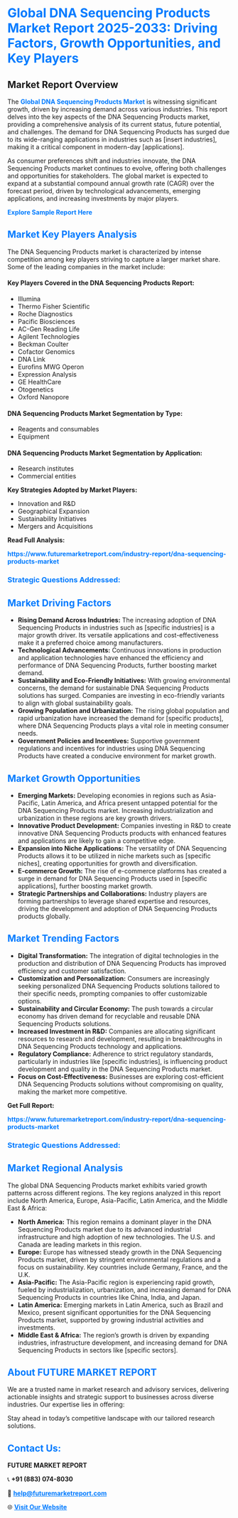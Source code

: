 <h1 style="color: #007BFF;">Global DNA Sequencing Products Market Report 2025-2033: Driving Factors, Growth Opportunities, and Key Players</h1>

<section id="overview">
<h2>Market Report Overview</h2>
<p>The <a href="https://www.futuremarketreport.com/industry-report/dna-sequencing-products-market" style="color: #007BFF; text-decoration: none;"><strong>Global DNA Sequencing Products Market</strong></a> is witnessing significant growth, driven by increasing demand across various industries. This report delves into the key aspects of the DNA Sequencing Products market, providing a comprehensive analysis of its current status, future potential, and challenges. The demand for DNA Sequencing Products has surged due to its wide-ranging applications in industries such as [insert industries], making it a critical component in modern-day [applications].</p>
<p>As consumer preferences shift and industries innovate, the DNA Sequencing Products market continues to evolve, offering both challenges and opportunities for stakeholders. The global market is expected to expand at a substantial compound annual growth rate (CAGR) over the forecast period, driven by technological advancements, emerging applications, and increasing investments by major players.</p>
</section>

<section id="overview">
<p><a href="https://www.futuremarketreport.com/request-sample/reportId=56819" style="color: #007BFF; text-decoration: none;"><strong>Explore Sample Report Here</strong></a></p>
</section>

<section id="key-players">
<h2 style="color: #007BFF;">Market Key Players Analysis</h2>
<p>The DNA Sequencing Products market is characterized by intense competition among key players striving to capture a larger market share. Some of the leading companies in the market include:</p>
<h4>Key Players Covered in the DNA Sequencing Products Report:</h4>
<ul><li>Illumina</li><li>Thermo Fisher Scientific</li><li>Roche Diagnostics</li><li>Pacific Biosciences</li><li>AC-Gen Reading Life</li><li>Agilent Technologies</li><li>Beckman Coulter</li><li>Cofactor Genomics</li><li>DNA Link</li><li>Eurofins MWG Operon</li><li>Expression Analysis</li><li>GE HealthCare</li><li>Otogenetics</li><li>Oxford Nanopore</li></ul>
<h4>DNA Sequencing Products Market Segmentation by Type:</h4>
<ul><li>Reagents and consumables</li><li>Equipment</li></ul>

<h4>DNA Sequencing Products Market Segmentation by Application:</h4>
<ul><li>Research institutes</li><li>Commercial entities</li></ul>
<p><strong>Key Strategies Adopted by Market Players:</strong></p>
<ul>
<li>Innovation and R&D</li>
<li>Geographical Expansion</li>
<li>Sustainability Initiatives</li>
<li>Mergers and Acquisitions</li>
</ul>
</section>

<section>
<p><strong>Read Full Analysis: </strong></p><a href="https://www.futuremarketreport.com/industry-report/dna-sequencing-products-market" style="color: #007BFF; text-decoration: none;"><strong>https://www.futuremarketreport.com/industry-report/dna-sequencing-products-market</strong></a>
<h3 style="color: #007BFF;">Strategic Questions Addressed:</h3>
</section>

<section id="driving-factors">
<h2 style="color: #007BFF;">Market Driving Factors</h2>
<ul>
<li><strong>Rising Demand Across Industries:</strong> The increasing adoption of DNA Sequencing Products in industries such as [specific industries] is a major growth driver. Its versatile applications and cost-effectiveness make it a preferred choice among manufacturers.</li>
<li><strong>Technological Advancements:</strong> Continuous innovations in production and application technologies have enhanced the efficiency and performance of DNA Sequencing Products, further boosting market demand.</li>
<li><strong>Sustainability and Eco-Friendly Initiatives:</strong> With growing environmental concerns, the demand for sustainable DNA Sequencing Products solutions has surged. Companies are investing in eco-friendly variants to align with global sustainability goals.</li>
<li><strong>Growing Population and Urbanization:</strong> The rising global population and rapid urbanization have increased the demand for [specific products], where DNA Sequencing Products plays a vital role in meeting consumer needs.</li>
<li><strong>Government Policies and Incentives:</strong> Supportive government regulations and incentives for industries using DNA Sequencing Products have created a conducive environment for market growth.</li>
</ul>
</section>

<section id="growth-opportunities">
<h2 style="color: #007BFF;">Market Growth Opportunities</h2>
<ul>
<li><strong>Emerging Markets:</strong> Developing economies in regions such as Asia-Pacific, Latin America, and Africa present untapped potential for the DNA Sequencing Products market. Increasing industrialization and urbanization in these regions are key growth drivers.</li>
<li><strong>Innovative Product Development:</strong> Companies investing in R&D to create innovative DNA Sequencing Products products with enhanced features and applications are likely to gain a competitive edge.</li>
<li><strong>Expansion into Niche Applications:</strong> The versatility of DNA Sequencing Products allows it to be utilized in niche markets such as [specific niches], creating opportunities for growth and diversification.</li>
<li><strong>E-commerce Growth:</strong> The rise of e-commerce platforms has created a surge in demand for DNA Sequencing Products used in [specific applications], further boosting market growth.</li>
<li><strong>Strategic Partnerships and Collaborations:</strong> Industry players are forming partnerships to leverage shared expertise and resources, driving the development and adoption of DNA Sequencing Products products globally.</li>
</ul>
</section>

<section id="trending-factors">
<h2 style="color: #007BFF;">Market Trending Factors</h2>
<ul>
<li><strong>Digital Transformation:</strong> The integration of digital technologies in the production and distribution of DNA Sequencing Products has improved efficiency and customer satisfaction.</li>
<li><strong>Customization and Personalization:</strong> Consumers are increasingly seeking personalized DNA Sequencing Products solutions tailored to their specific needs, prompting companies to offer customizable options.</li>
<li><strong>Sustainability and Circular Economy:</strong> The push towards a circular economy has driven demand for recyclable and reusable DNA Sequencing Products solutions.</li>
<li><strong>Increased Investment in R&D:</strong> Companies are allocating significant resources to research and development, resulting in breakthroughs in DNA Sequencing Products technology and applications.</li>
<li><strong>Regulatory Compliance:</strong> Adherence to strict regulatory standards, particularly in industries like [specific industries], is influencing product development and quality in the DNA Sequencing Products market.</li>
<li><strong>Focus on Cost-Effectiveness:</strong> Businesses are exploring cost-efficient DNA Sequencing Products solutions without compromising on quality, making the market more competitive.</li>
</ul>
</section>

<section>
<p><strong>Get Full Report: </strong></p><a href="https://www.futuremarketreport.com/industry-report/dna-sequencing-products-market" style="color: #007BFF; text-decoration: none;"><strong>https://www.futuremarketreport.com/industry-report/dna-sequencing-products-market</strong></a>
<h3 style="color: #007BFF;">Strategic Questions Addressed:</h3>
</section>


<section id="regional-analysis">
<h2 style="color: #007BFF;">Market Regional Analysis</h2>
<p>The global DNA Sequencing Products market exhibits varied growth patterns across different regions. The key regions analyzed in this report include North America, Europe, Asia-Pacific, Latin America, and the Middle East & Africa:</p>
<ul>
<li><strong>North America:</strong> This region remains a dominant player in the DNA Sequencing Products market due to its advanced industrial infrastructure and high adoption of new technologies. The U.S. and Canada are leading markets in this region.</li>
<li><strong>Europe:</strong> Europe has witnessed steady growth in the DNA Sequencing Products market, driven by stringent environmental regulations and a focus on sustainability. Key countries include Germany, France, and the U.K.</li>
<li><strong>Asia-Pacific:</strong> The Asia-Pacific region is experiencing rapid growth, fueled by industrialization, urbanization, and increasing demand for DNA Sequencing Products in countries like China, India, and Japan.</li>
<li><strong>Latin America:</strong> Emerging markets in Latin America, such as Brazil and Mexico, present significant opportunities for the DNA Sequencing Products market, supported by growing industrial activities and investments.</li>
<li><strong>Middle East & Africa:</strong> The region’s growth is driven by expanding industries, infrastructure development, and increasing demand for DNA Sequencing Products in sectors like [specific sectors].</li>
</ul>
</section>

<footer>
<h2 style="color: #007BFF;">About FUTURE MARKET REPORT</h2>
<p>We are a trusted name in market research and advisory services, delivering actionable insights and strategic support to businesses across diverse industries. Our expertise lies in offering:</p>

<p>Stay ahead in today’s competitive landscape with our tailored research solutions.</p>

<h2 style="color: #007BFF;">Contact Us:</h2>
<p><strong>FUTURE MARKET REPORT</strong></p>
<p>📞 <strong>+91 (883) 074-8030</strong></p>
<p>📧 <strong><a href="mailto:help@futuremarketreport.com" style="color: #007BFF;">help@futuremarketreport.com</a></strong></p>
<p>🌐 <strong><a href="https://www.futuremarketreport.com/" style="color: #007BFF;">Visit Our Website</a></strong></p>
</footer>